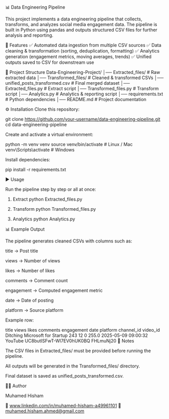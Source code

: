 📊 Data Engineering Pipeline

This project implements a data engineering pipeline that collects, transforms, and analyzes social media engagement data. The pipeline is built in Python using pandas and outputs structured CSV files for further analysis and reporting.

🚀 Features
✅ Automated data ingestion from multiple CSV sources
✅ Data cleaning & transformation (sorting, deduplication, formatting)
✅ Analytics generation (engagement metrics, moving averages, trends)
✅ Unified outputs saved to CSV for downstream use

📂 Project Structure
Data-Engineering-Project/
│── Extracted_files/              # Raw extracted data
│── Transformed_files/            # Cleaned & transformed CSVs
│── unified_posts_transformed.csv # Final merged dataset
│── Extracted_files.py            # Extract script
│── Transformed_files.py          # Transform script
│── Analytics.py                  # Analytics & reporting script
│── requirements.txt              # Python dependencies
│── README.md                     # Project documentation

⚙️ Installation
Clone this repository:

git clone https://github.com/your-username/data-engineering-pipeline.git
cd data-engineering-pipeline


Create and activate a virtual environment:

python -m venv venv
source venv/bin/activate   # Linux / Mac
venv\Scripts\activate      # Windows


Install dependencies:

pip install -r requirements.txt

▶️ Usage

Run the pipeline step by step or all at once:

1. Extract
python Extracted_files.py

2. Transform
python Transformed_files.py

3. Analytics
python Analytics.py

📊 Example Output

The pipeline generates cleaned CSVs with columns such as:

title → Post title

views → Number of views

likes → Number of likes

comments → Comment count

engagement → Computed engagement metric

date → Date of posting

platform → Source platform

Example row:

title	views	likes	comments	engagement	date	platform	channel_id	video_id
Ditching Microsoft for Startup	243	12	0	255.0	2025-05-09 09:00:32	YouTube	UC8butISFwT-Wl7EV0hUK0BQ	FHLmuNj20
📌 Notes

The CSV files in Extracted_files/ must be provided before running the pipeline.

All outputs will be generated in the Transformed_files/ directory.

Final dataset is saved as unified_posts_transformed.csv.

👨‍💻 Author

Muhamed Hisham

💼 www.linkedin.com/in/muhamed-hisham-a49961101
📧 muhamed.hisham.ahmed@gmail.com

